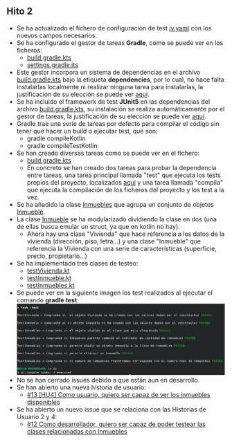 ## Hito 2

- Se ha actualizado el fichero de configuración de test [iv.yaml](../iv.yaml) con los nuevos campos necesarios.
- Se ha configurado el gestor de tareas **Gradle**, como se puede ver en los ficheros:
  - [build.gradle.kts](../../app/build.gradle.kts)
  - [settings.gradle.jts](../../settings.gradle.kts)
- Este gestor incorpora un sistema de dependencias en el archivo [build.gradle.kts](../../app/build.gradle.kts) bajo la etiqueta **dependencies**, por lo cual, no hace falta instalarlas localmente ni realizar ninguna tarea para instalarlas, la justificación de su elección se puede ver [aquí](hito2/tools.md).
- Se ha incluido el framework de test **JUnit5** en las dependencias del archivo [build.gradle.kts](../../app/build.gradle.kts), su instalación se realiza automáticamente por el gestor de tareas, la justificación de su elección se puede ver [aquí](hito2/tools.md).
- Gradle trae una serie de tareas por defecto para compilar el código sin tener que hacer un build o ejecutar test, que son:
    - gradle compileKotlin
    - gradle compileTestKotlin
- Se han creado diversas tareas como se puede ver en el fichero:
  - [build.gradle.kts](../../app/build.gradle.kts)
  - En concreto se han creado dos tareas para probar la dependencia entre tareas, una tarea principal llamada "test" que ejecuta los tests propios del proyecto, localizados [aquí](../../app/src/test/kotlin/InmobilIV/) y una tarea llamada "compila" que ejecuta la compilación de los ficheros del proyecto y los test a la vez.
- Se ha añadido la clase [Inmuebles](../../app/src/main/kotlin/InmobilIV/inmuebles.kt) que agrupa un conjunto de objetos [Inmueble](../../app/src/main/kotlin/InmobilIV/inmueble.kt).
- La clase [Inmueble](../../app/src/main/kotlin/InmobilIV/inmueble.kt) se ha modularizado dividiendo la clase en dos (una de ellas busca emular un struct, ya que en kotlin no hay). 
  - Ahora hay una clase "Vivienda" que hace referencia a los datos de la vivienda (dirección, piso, letra...) y una clase "Inmueble" que referencia la Vivienda con una serie de características (superficie, precio, propietario...)
- Se ha implementado tres clases de testeo:
  - [testVivienda.kt](../../app/src/test/kotlin/InmobilIV/testVivienda.kt)
  - [testInmueble.kt](../../app/src/test/kotlin/InmobilIV/testInmueble.kt)
  - [testInmuebles.kt](../../app/src/test/kotlin/InmobilIV/testInmuebles.kt)
- Se puede ver en la siguiente imagen los test realizados al ejecutar el comando **gradle test**:
![tests_funcionando](../img/test_funcionando.png)
- No se han cerrado issues debido a que están aun en desarrollo.
- Se han abierto una nueva historia de usuario:
  - [#13 [HU4] Como usuario, quiero ser capaz de ver los inmuebles disponibles](https://github.com/rauldpm/InmobilIV/issues/13)
- Se ha abierto un nuevo issue que se relaciona con las Historias de Usuario 2 y 4:
  - [#12 Como desarrollador, quiero ser capaz de poder testear las clases relacionadas con Inmuebles](https://github.com/rauldpm/InmobilIV/issues/12)


